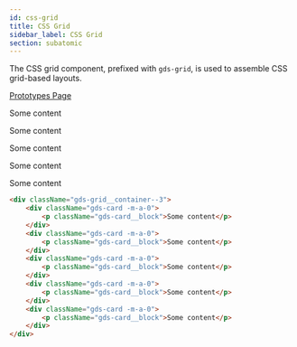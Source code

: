 ```yaml
---
id: css-grid
title: CSS Grid
sidebar_label: CSS Grid
section: subatomic
---
```


The CSS grid component, prefixed with `gds-grid`, is used to assemble CSS grid-based layouts.

<p style="margin-bottom: 0.8em">
    <a href="https://ds.gumgum.com/stable/index.html#gds-grid" target="_blank">Prototypes Page</a>
</p>

<div className="gds-grid__container--3">
    <div className="gds-card -m-a-0">
        <p className="gds-card__block">Some content</p>
    </div>
    <div className="gds-card -m-a-0">
        <p className="gds-card__block">Some content</p>
    </div>
    <div className="gds-card -m-a-0">
        <p className="gds-card__block">Some content</p>
    </div>
    <div className="gds-card -m-a-0">
        <p className="gds-card__block">Some content</p>
    </div>
    <div className="gds-card -m-a-0">
        <p className="gds-card__block">Some content</p>
    </div>
</div>

```html
<div className="gds-grid__container--3">
    <div className="gds-card -m-a-0">
        <p className="gds-card__block">Some content</p>
    </div>
    <div className="gds-card -m-a-0">
        <p className="gds-card__block">Some content</p>
    </div>
    <div className="gds-card -m-a-0">
        <p className="gds-card__block">Some content</p>
    </div>
    <div className="gds-card -m-a-0">
        <p className="gds-card__block">Some content</p>
    </div>
    <div className="gds-card -m-a-0">
        <p className="gds-card__block">Some content</p>
    </div>
</div>
```
